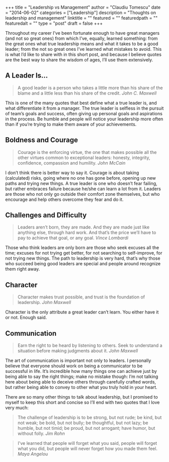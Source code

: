 +++
title = "Leadership vs Management"
author = "Claudiu Tomescu"
date = "2014-06-02"
categories = ["Leadership"]
description = "Thoughts on leadership and management"
linktitle = ""
featured = ""
featuredpath = ""
featuredalt = ""
type = "post"
draft = false
+++

Throughout my career I’ve been fortunate enough to have great managers (and not so great ones) from which I’ve, equally, learned something: from the great ones what true leadership means and what it takes to be a good leader; from the not so great ones I’ve learned what mistakes to avoid. This is what I’d like to share with in this short post, and because I believe quotes are the best way to share the wisdom of ages, I’ll use them extensively.

## A Leader Is…

> A good leader is a person who takes a little more than his share of the blame and a little less than his share of the credit.
> _John C. Maxwell_

This is one of the many quotes that best define what a true leader is, and what differentiate it from a manager. The true leader is selfless in the pursuit of team’s goals and success, often giving up personal goals and aspirations in the process. Be humble and people will notice your leadership more often than if you’re trying to make them aware of your achievements.

## Boldness and Courage

> Courage is the enforcing virtue, the one that makes possible all the other virtues common
> to exceptional leaders: honesty, integrity, confidence, compassion and humility.
> _John McCain_

I don’t think there is better way to say it. Courage is about taking (calculated) risks, going where no one has gone before, opening up new paths and trying new things. A true leader is one who doesn’t fear failing, but rather embraces failure because he/she can learn a lot from it. Leaders are those who not only go outside their comfort zone themselves, but who encourage and help others overcome they fear and do it.

## Challenges and Difficulty

> Leaders aren’t born, they are made. And they are made just like anything else, through hard work. And that’s the price we’ll have to pay to achieve that goal, or any goal.
> _Vince Lombardi_

Those who think leaders are only born are those who seek excuses all the time; excuses for not trying get better, for not searching to self-improve, for not trying new things. The path to leadership is very hard, that’s why those who succeed being good leaders are special and people around recognize them right away.

## Character

> Character makes trust possible, and trust is the foundation of leadership.
> _John Maxwell_

Character is the only attribute a great leader can’t learn. You either have it or not. Enough said.

## Communication

> Earn the right to be heard by listening to others. Seek to understand a situation before making judgments about it.
> _John Maxwell_

The art of communication is important not only to leaders. I personally believe that everyone should work on being a communicator to be successful in life. It’s incredible how many things one can achieve just by being able to say the right things; make no mistake though: I’m not talking here about being able to deceive others through carefully crafted words, but rather being able to convey to other what you truly hold in your heart.

There are so many other things to talk about leadership, but I promised to myself to keep this short and concise so I’ll end with two quotes that I love very much:

> The challenge of leadership is to be strong, but not rude; be kind, but not weak; be bold, but not bully; be thoughtful, but not lazy; be humble, but not timid; be proud, but not arrogant; have humor, but without folly.
> _Jim Rohn_

> I've learned that people will forget what you said, people will forget what you did, but people will never forget how you made them feel.
> _Maya Angelou_
